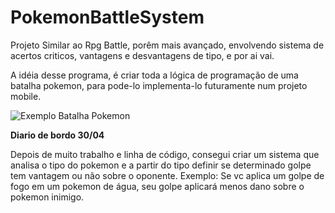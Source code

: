 # PokemonBattleSystem
Projeto Similar ao Rpg Battle, porêm mais avançado, envolvendo sistema de acertos criticos, vantagens e desvantagens de tipo, e por ai vai.


A idéia desse programa, é criar toda a lógica de programação de uma batalha pokemon, para pode-lo implementa-lo futuramente num projeto mobile.

![Exemplo Batalha Pokemon](https://romhackersonline.com/lc/screens/Pokemon%20-%20Liquid%20Crystal_28.png)


**Diario de bordo 30/04**

Depois de muito trabalho e linha de código, consegui criar um sistema que analisa o tipo do pokemon e a partir do tipo definir se determinado golpe tem vantagem ou não sobre o oponente.
Exemplo: Se vc aplica um golpe de fogo em um pokemon de água, seu golpe aplicará menos dano sobre o pokemon inimigo.
